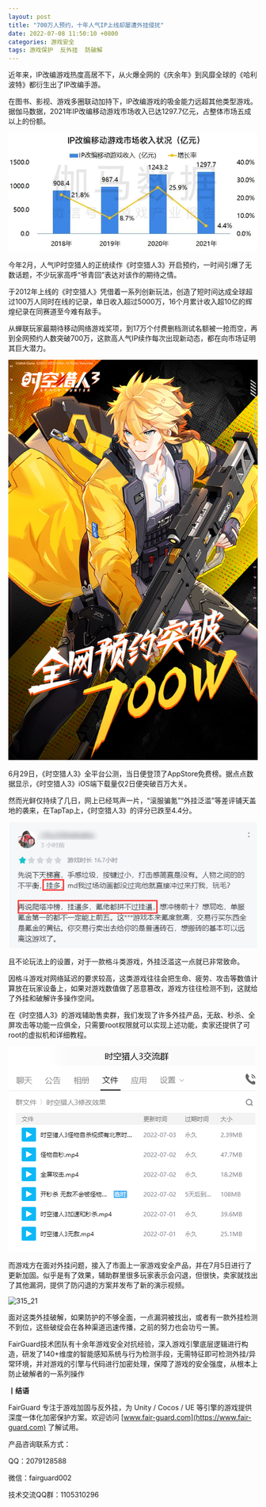 ```yaml
---
layout: post
title: "700万人预约，十年人气IP上线却屡遭外挂侵扰"
date: 2022-07-08 11:50:10 +0800
categories: 游戏安全
tags: 游戏保护  反外挂  防破解
---
```


近年来，IP改编游戏热度高居不下，从火爆全网的《庆余年》到风靡全球的《哈利波特》都衍生出了IP改编手游。  

在图书、影视、游戏多圈联动加持下，IP改编游戏的吸金能力远超其他类型游戏。据伽马数据，2021年IP改编移动游戏市场收入已达1297.7亿元，占整体市场五成以上的份额。<!-- more -->  

![315_21](/assets/res/202103/市场.jpg)  

今年2月，人气IP时空猎人的正统续作《时空猎人3》开启预约，一时间引爆了无数话题，不少玩家高呼“爷青回”表达对该作的期待之情。  

于2012年上线的《时空猎人》凭借着一系列创新玩法，创造了短时间达成全球超过100万人同时在线的记录，单日收入超过5000万，16个月累计收入超10亿的辉煌纪录在同赛道至今难有敌手。  

从蝉联玩家最期待移动网络游戏奖项，到17万个付费删档测试名额被一抢而空，再到全网预约人数突破700万，这款高人气IP续作每次出现新动态，都在向市场证明其巨大潜力。  

![315_21](/assets/res/202103/人气.png)  

6月29日，《时空猎人3》全平台公测，当日便登顶了AppStore免费榜。据点点数据显示，《时空猎人3》iOS端下载量仅2日便突破百万大关。  

然而光鲜仅持续了几日，网上已经骂声一片，“滚服骗氪”“外挂泛滥”等差评铺天盖地的袭来，在TapTap上，《时空猎人3》的评分已跌至4.4分。  

![315_21](/assets/res/202103/反馈.png)  

且不论玩法上的设置，对于一款格斗类游戏，外挂泛滥这一点就已非常致命。  

因格斗游戏对网络延迟的要求较高，这类游戏往往会把生命、疲劳、攻击等数值计算放在玩家设备上，如果对游戏数值做了恶意篡改，游戏方往往检测不到，这就给了外挂和破解许多操作空间。  

在《时空猎人3》的游戏辅助售卖群，我们发现了许多外挂产品，无敌、秒杀、全屏攻击等功能一应俱全，只需要root权限就可以实现上述功能，卖家还提供了可root的虚拟机和详细教程。  

![315_21](/assets/res/202103/外挂.png)  

而游戏方在面对外挂问题，接入了市面上一家游戏安全产品，并在7月5日进行了更新加固。似乎是有了效果，辅助群里很多玩家表示会闪退，但很快，卖家就找出了其他漏洞，提供了防闪退的方案并发布了新的演示视频。  

![315_21](/assets/res/202103/演示.gif)  

面对这类外挂破解，如果防护的不够全面，一点漏洞被找出，或者有一款外挂检测不到位，这些破绽会在各种渠道迅速传播，之前的努力也会功亏一篑。  

FairGuard技术团队有十余年游戏安全对抗经验，深入游戏引擎底层逻辑进行构造，研发了140+维度的智能感知系统与行为检测手段，无需特征即可检测外挂/异常环境，并对游戏的引擎与代码进行加密处理，保障了游戏的安全强度，从根本上防止破解者的一系列操作  

**丨结语**  

FairGuard 专注于游戏加固与反外挂，为 Unity / Cocos / UE 等引擎的游戏提供深度一体化加密保护方案。欢迎访问 [www.fair-guard.com](https://www.fair-guard.com) 了解试用。    

产品咨询联系方式：  

QQ：2079128588  

微信：fairguard002  

技术交流QQ群：1105310296  